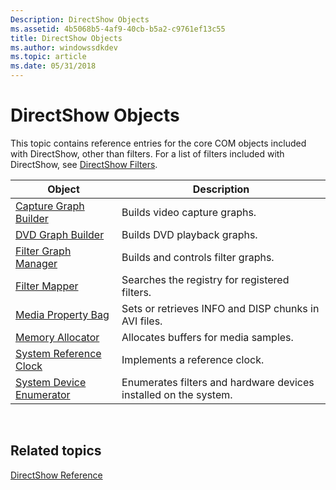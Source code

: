 ```yaml
---
Description: DirectShow Objects
ms.assetid: 4b5068b5-4af9-40cb-b5a2-c9761ef13c55
title: DirectShow Objects
ms.author: windowssdkdev
ms.topic: article
ms.date: 05/31/2018
---
```


# DirectShow Objects

This topic contains reference entries for the core COM objects included with DirectShow, other than filters. For a list of filters included with DirectShow, see [DirectShow Filters](directshow-filters.md).



| Object                                                   | Description                                                      |
|----------------------------------------------------------|------------------------------------------------------------------|
| [Capture Graph Builder](capture-graph-builder.md)       | Builds video capture graphs.                                     |
| [DVD Graph Builder](dvd-graph-builder.md)               | Builds DVD playback graphs.                                      |
| [Filter Graph Manager](filter-graph-manager.md)         | Builds and controls filter graphs.                               |
| [Filter Mapper](filter-mapper.md)                       | Searches the registry for registered filters.                    |
| [Media Property Bag](media-property-bag.md)             | Sets or retrieves INFO and DISP chunks in AVI files.             |
| [Memory Allocator](memory-allocator.md)                 | Allocates buffers for media samples.                             |
| [System Reference Clock](system-reference-clock.md)     | Implements a reference clock.                                    |
| [System Device Enumerator](system-device-enumerator.md) | Enumerates filters and hardware devices installed on the system. |



 

## Related topics

<dl> <dt>

[DirectShow Reference](directshow-reference.md)
</dt> </dl>

 

 



